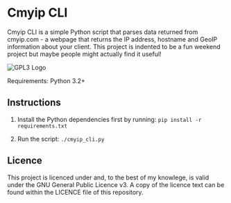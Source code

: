 # Cmyip CLI

Cmyip CLI is a simple Python script that parses data returned from cmyip.com - a webpage that returns the IP address, hostname and GeoIP information about your client. This project is indented to be a fun weekend project but maybe people might actually find it useful!

![GPL3 Logo](https://www.gnu.org/graphics/gplv3-127x51.png)

Requirements: Python 3.2+

## Instructions

1. Install the Python dependencies first by running:
`pip install -r requirements.txt`

2. Run the script: 
`./cmyip_cli.py`

## Licence

This project is licenced under and, to the best of my knowlege, is valid under the GNU General Public Licence v3. A copy of the licence text can be found within the LICENCE file of this repository.

